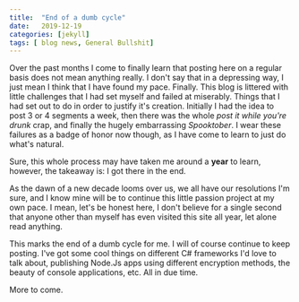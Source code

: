 ```yaml
---
title:  "End of a dumb cycle"
date:   2019-12-19
categories: [jekyll]
tags: [ blog news, General Bullshit]
---
```


Over the past months I come to finally learn that posting here on a regular basis does not mean anything really. I don't say that in a depressing way, I just mean I think that I have found my pace. Finally.
This blog is littered with little challenges that I had set myself and failed at miserably. Things that I had set out to do in order to justify it's creation. Initially I had the idea to post 3 or 4 segments a week, then there was the whole *post it while you're drunk* crap, and finally the hugely embarrassing *Spooktober*. I wear these failures as a badge of honor now though, as I have come to learn to just do what's natural. 

Sure, this whole process may have taken me around a **year** to learn, however, the takeaway is: I got there in the end. 

As the dawn of a new decade looms over us, we all have our resolutions I'm sure, and I know mine will be to continue this little passion project at my own pace. I mean, let's be honest here, I don't believe for a single second that anyone other than myself has even visited this site all year, let alone read anything. 

This marks the end of a dumb cycle for me. I will of course continue to keep posting. I've got some cool things on different C# frameworks I'd love to talk about, publishing Node.Js apps using different encryption methods, the beauty of console applications, etc. All in due time. 



More to come.

